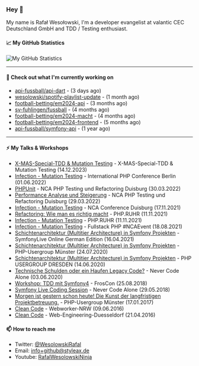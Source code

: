 ### Hey 👋

My name is Rafał Wesołowski, I'm a developer evangelist at valantic CEC Deutschland GmbH and TDD / Testing enthusiast.

#### 📈 My GitHub Statistics

![My GitHub Statistics](https://github-readme-stats.vercel.app/api?username=wesolowski&show_icons=true&count_private=true&hide_title=true)

---

#### 👷 Check out what I'm currently working on

- [api-fussball/api-dart](https://github.com/api-fussball/api-dart) -  (3 days ago)
- [wesolowski/spotify-playlist-update](https://github.com/wesolowski/spotify-playlist-update) -  (1 month ago)
- [football-betting/em2024-api](https://github.com/football-betting/em2024-api) -  (3 months ago)
- [sv-fuhlingen/fussball](https://github.com/sv-fuhlingen/fussball) -  (4 months ago)
- [football-betting/em2024-macht](https://github.com/football-betting/em2024-macht) -  (4 months ago)
- [football-betting/em2024-frontend](https://github.com/football-betting/em2024-frontend) -  (5 months ago)
- [api-fussball/symfony-api](https://github.com/api-fussball/symfony-api) -  (1 year ago)

---

#### ⚡ My Talks & Workshops

- [X-MAS-Special-TDD & Mutation Testing](https://www.meetup.com/de-DE/sfugcgn/events/297280364/) - X-MAS-Special-TDD & Mutation Testing (14.12.2023)
- [Infection - Mutation Testing](https://phpconference.com/berlin-en/) - International PHP Conference Berlin (01.06.2022) 
- [PHPUnit](https://nevercodealone.de/de/nca-events/php-testing-refactoring-conference) - NCA PHP Testing und Refactoring Duisburg (30.03.2022) 
- [Performance Analyse und Steigerung](https://nevercodealone.de/de/nca-events/php-testing-refactoring-conference) - NCA PHP Testing und Refactoring Duisburg (29.03.2022)
- [Infection - Mutation Testing](https://nevercodealone.de/de/nca-conference-duisburg) - NCA Conference Duisburg (17.11.2021)
- [Refactoring: Wie man es richtig macht](https://talk.bits.ruhr/event/16/schedule/18/34) - PHP.RUHR (11.11.2021)
- [Infection - Mutation Testing](https://talk.bits.ruhr/event/16/schedule/18/34) - PHP.RUHR (11.11.2021)
- [Infection - Mutation Testing](https://nevercodealone.de/de/fullstack-php-ncaevent) - Fullstack PHP #NCAEvent (18.08.2021)
- [Schichtenarchitektur (Multitier Architecture) in Symfony Projekten](https://live.symfony.com/2021-germany/) - SymfonyLive Online German Edition (16.04.2021)
- [Schichtenarchitektur (Multitier Architecture) in Symfony Projekten](https://www.meetup.com/de-DE/phpugms/events/mvrrpqybclbxb/) - PHP-Usergroup Münster (24.07.2020)
- [Schichtenarchitektur (Multitier Architecture) in Symfony Projekten](https://www.meetup.com/de-DE/PHP-USERGROUP-DRESDEN/events/268260496/) - PHP USERGROUP DRESDEN (14.06.2020)
- [Technische Schulden oder ein Haufen Legacy Code?](https://www.meetup.com/de-DE/meetup-group-PNulFhzz/events/270863661/) - Never Code Alone (03.06.2020)
- [Workshop: TDD mit Symfony4](https://programm.froscon.de/2018/events/2173.html) - FrosCon (25.08.2018)
- [Symfony Live Coding Session](https://www.meetup.com/de-DE/meetup-group-PNulFhzz/events/250521516/) - Never Code Alone (29.05.2018)
- [Morgen ist gestern schon heute! Die Kunst der langfristigen Projektbetreuung.](https://www.meetup.com/de-DE/phpugms/events/vqvhmlywcbwb/) - PHP-Usergroup Münster (17.01.2017)
- [Clean Code](http://webworker-nrw.de/1606-juni-2016/index.html) - Webworker-NRW (09.06.2016)
- [Clean Code](https://www.meetup.com/de-DE/Web-Engineering-Duesseldorf/events/229986529/) - Web-Engineering-Duesseldorf (21.04.2016)

#### 📫 How to reach me

- Twitter: [@WesolowskiRafal](https://twitter.com/WesolowskiRafal)
- Email: [info+github@styleax.de](mailto://info+github@styleax.de)
- Youtube:  [RafalWesolowskiNinja](https://www.youtube.com/c/RafalWesolowskiNinja)
